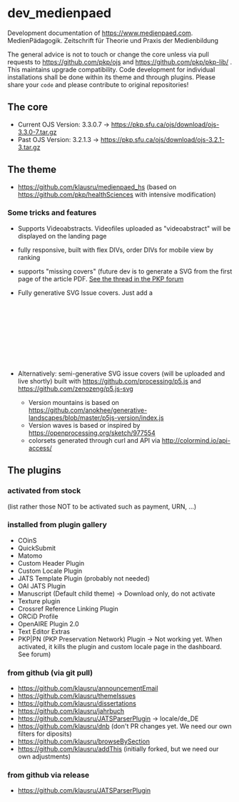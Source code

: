 # dev_medienpaed
Development documentation of https://www.medienpaed.com. MedienPädagogik. Zeitschrift für Theorie und Praxis der Medienbildung

The general advice is not to touch or change the core unless via pull requests to https://github.com/pkp/ojs and https://github.com/pkp/pkp-lib/ . This maintains upgrade compatibility. Code development for individual installations shall be done within its theme and through plugins. Please share your ```code``` and please contribute to original repositories!


## The core
* Current OJS Version: 3.3.0.7 -> https://pkp.sfu.ca/ojs/download/ojs-3.3.0-7.tar.gz
* Past OJS Version: 3.2.1.3 -> https://pkp.sfu.ca/ojs/download/ojs-3.2.1-3.tar.gz


## The theme
* https://github.com/klausru/medienpaed_hs (based on https://github.com/pkp/healthSciences with intensive modification)


### Some tricks and features
* Supports Videoabstracts. Videofiles uploaded as "videoabstract" will be displayed on the landing page
* fully responsive, built with flex DIVs, order DIVs for mobile view by ranking
* supports "missing covers" (future dev is to generate a SVG from the first page of the article PDF. [See the thread in the PKP forum](https://forum.pkp.sfu.ca/t/automatically-generate-article-covers-thumbnails-from-pdf/65217)

* Fully generative SVG Issue covers. Just add a <svg> background. Content will be retrieved from database. Plugin is in development

* Alternatively: semi-generative SVG issue covers (will be uploaded and live shortly) built with https://github.com/processing/p5.js and https://github.com/zenozeng/p5.js-svg
  * Version mountains is based on https://github.com/anokhee/generative-landscapes/blob/master/p5js-version/index.js
  * Version waves is based or inspired by https://openprocessing.org/sketch/977554
  * colorsets generated through curl and API via http://colormind.io/api-access/

## The plugins


### activated from stock
(list rather those NOT to be activated such as payment, URN, ...)


### installed from plugin gallery
* COinS
* QuickSubmit
* Matomo
* Custom Header Plugin
* Custom Locale Plugin
* JATS Template Plugin (probably not needed)
* OAI JATS Plugin
* Manuscript (Default child theme) -> Download only, do not activate
* Texture plugin
* Crossref Reference Linking Plugin
* ORCiD Profile
* OpenAIRE Plugin 2.0
* Text Editor Extras
* PKP|PN (PKP Preservation Network) Plugin -> Not working yet. When activated, it kills the plugin and custom locale page in the dashboard. See forum)


### from github (via git pull)
* https://github.com/klausru/announcementEmail
* https://github.com/klausru/themeIssues
* https://github.com/klausru/dissertations
* https://github.com/klausru/jahrbuch
* https://github.com/klausru/JATSParserPlugin -> locale/de_DE
* https://github.com/klausru/dnb (don't PR changes yet. We need our own filters for diposits)
* https://github.com/klausru/browseBySection
* https://github.com/klausru/addThis (initially forked, but we need our own adjustments)


### from github via release
* https://github.com/klausru/JATSParserPlugin
